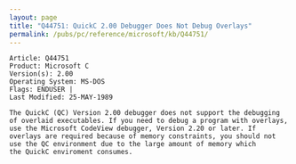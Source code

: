 ```yaml
---
layout: page
title: "Q44751: QuickC 2.00 Debugger Does Not Debug Overlays"
permalink: /pubs/pc/reference/microsoft/kb/Q44751/
---
```


	Article: Q44751
	Product: Microsoft C
	Version(s): 2.00
	Operating System: MS-DOS
	Flags: ENDUSER |
	Last Modified: 25-MAY-1989
	
	The QuickC (QC) Version 2.00 debugger does not support the debugging
	of overlaid executables. If you need to debug a program with overlays,
	use the Microsoft CodeView debugger, Version 2.20 or later. If
	overlays are required because of memory constraints, you should not
	use the QC environment due to the large amount of memory which
	the QuickC enviroment consumes.
